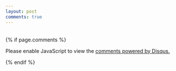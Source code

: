 ```yaml
---
layout: post
comments: true
---
```



<div class="content-text">    

<br>
{% if page.comments %}

<div id="disqus_thread"></div>

<script>

var disqus_config = function () {
this.page.url = "https://kakuzops.github.io{{ page.url }}";  // Replace PAGE_URL with your page's canonical URL variable
this.page.identifier = "{{ page.url }}"; // Replace PAGE_IDENTIFIER with your page's unique identifier variable
};

(function() { 
var d = document, s = d.createElement('script');
s.src = 'https://kakuzops-github-io.disqus.com/embed.js';
s.setAttribute('data-timestamp', +new Date());
(d.head || d.body).appendChild(s);
})();
</script>
<noscript>Please enable JavaScript to view the <a href="https://disqus.com/?ref_noscript">comments powered by Disqus.</a></noscript>

{% endif %}
</div>